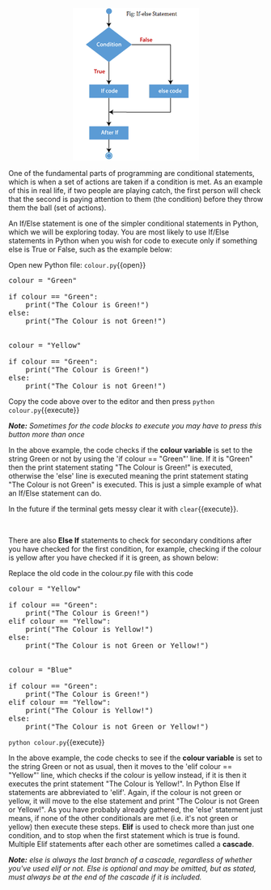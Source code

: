 <p align="center">
    <img src="./assets/ifelse.png" alt="If-else Statement" width="250" class="center"/>
</p>

One of the fundamental parts of programming are conditional statements, which is when a set of actions are taken if a condition is met. As an example of this in real life, if two people are playing catch, the first person will check that the second is paying attention to them (the condition) before they throw them the ball (set of actions). 

An If/Else statement is one of the simpler conditional statements in Python, which we will be exploring today. You are most likely to use If/Else statements in Python when you wish for code to execute only if something else is True or False, such as the example below:

Open new Python file: `colour.py`{{open}}

<pre class="file" data-filename="colour.py" data-target="replace">
colour = "Green"

if colour == "Green":
    print("The Colour is Green!")
else:
    print("The Colour is not Green!")


colour = "Yellow"

if colour == "Green":
    print("The Colour is Green!")
else:
    print("The Colour is not Green!")
</pre>

Copy the code above over to the editor and then press
`python colour.py`{{execute}}

*__Note:__ Sometimes for the code blocks to execute you may have to press this button more than once*

In the above example, the code checks if the **colour variable** is set to the string Green or not  by using the 'if colour == "Green"' line. If it is "Green" then the print statement stating "The Colour is Green!" is executed, otherwise the 'else' line is executed meaning the print statement stating "The Colour is not Green" is executed. This is just a simple example of what an If/Else statement can do.

In the future if the terminal gets messy clear it with `clear`{{execute}}.



</br>

There are also **Else If** statements to check for secondary conditions after you have checked for the first condition, for example, checking if the colour is yellow after you have checked if it is green, as shown below:

Replace the old code in the colour.py file with this code

<pre class="file" data-filename="colour.py" data-target="replace">
colour = "Yellow"

if colour == "Green":
    print("The Colour is Green!")
elif colour == "Yellow":
    print("The Colour is Yellow!")
else:
    print("The Colour is not Green or Yellow!")


colour = "Blue"

if colour == "Green":
    print("The Colour is Green!")
elif colour == "Yellow":
    print("The Colour is Yellow!")
else:
    print("The Colour is not Green or Yellow!")
</pre>

`python colour.py`{{execute}}

In the above example, the code checks to see if the **colour variable** is set to the string Green or not as usual, then it moves to the 'elif colour == "Yellow"' line, which checks if the colour is yellow instead, if it is then it executes the print statement "The Colour is Yellow!". In Python Else If statements are abbreviated to 'elif'. Again, if the colour is not green or yellow, it will move to the else statement and print "The Colour is not Green or Yellow!". As you have probably already gathered, the 'else' statement just means, if none of the other conditionals are met (i.e. it's not green or yellow) then execute these steps. **Elif** is used to check more than just one condition, and to stop when the first statement which is true is found. Multiple Elif statements after each other are sometimes called a **cascade**.

*__Note:__ else is always the last branch of a cascade, regardless of whether you've used elif or not. Else is optional and may be omitted, but as stated, must always be at the end of the cascade if it is included.*